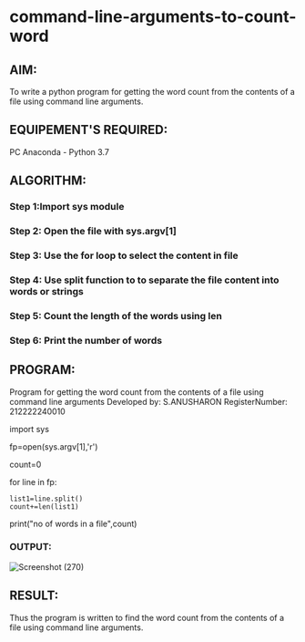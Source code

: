 # command-line-arguments-to-count-word
## AIM:
To write a python program for getting the word count from the contents of a file using command line arguments.
## EQUIPEMENT'S REQUIRED: 
PC
Anaconda - Python 3.7
## ALGORITHM: 

### Step 1:Import sys module

### Step 2: Open the file with sys.argv[1]
 
### Step 3: Use the for loop to select the content in file

### Step 4: Use split function to to separate the file content into words or strings

### Step 5: Count the length of the words using len

### Step 6: Print the number of words

## PROGRAM:
Program for getting the word count from the contents of a file using command line arguments
Developed by: S.ANUSHARON
RegisterNumber: 212222240010

import sys

fp=open(sys.argv[1],'r')

count=0

for line in fp:

    list1=line.split()
    count+=len(list1)
print("no of words in a file",count)



### OUTPUT:
![Screenshot (270)](https://github.com/Anusharonselva/command-line-arguments-to-count-word/assets/119405600/3940a8c3-0598-432d-9d85-518190b56a2f)



## RESULT:
Thus the program is written to find the word count from the contents of a file using command line arguments.
